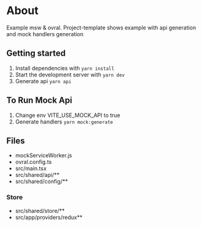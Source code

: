 # About
Example msw & ovral. Project-template shows example with api generation and mock handlers generation

## Getting started

1. Install dependencies with `yarn install`
2. Start the development server with `yarn dev`
3. Generate api `yarn api`

## To Run Mock Api

1. Change env VITE_USE_MOCK_API to true
2. Generate handlers `yarn mock:generate`

## Files

- mockServiceWorker.js
- ovral.config.ts
- src/main.tsx
- src/shared/api/\*\*
- src/shared/config/\*\*

### Store

- src/shared/store/\*\*
- src/app/providers/redux\*\*
